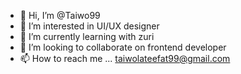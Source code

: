 - 👋 Hi, I’m @Taiwo99
- 👀 I’m interested in UI/UX designer
- 🌱 I’m currently learning with zuri
- 💞️ I’m looking to collaborate on frontend developer
- 📫 How to reach me ... taiwolateefat99@gmail.com

<!---
Taiwo99/Taiwo99 is a ✨ special ✨ repository because its `README.md` (this file) appears on your GitHub profile.
You can click the Preview link to take a look at your changes.
--->
